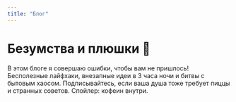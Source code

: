 ```yaml
---
title: "Блог"
---
```


# Безумства и плюшки 🍩
В этом блоге я совершаю ошибки, чтобы вам не пришлось! Бесполезные лайфхаки, внезапные идеи в 3 часа ночи и битвы с бытовым хаосом. Подписывайтесь, если ваша душа тоже требует пиццы и странных советов. Спойлер: кофеин внутри.